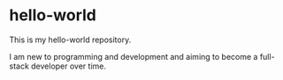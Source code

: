 # hello-world
This is my hello-world repository.

I am new to programming and development and aiming to become a full-stack developer over time.
